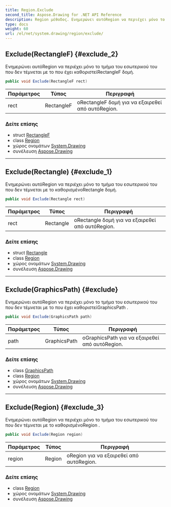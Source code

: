 ```yaml
---
title: Region.Exclude
second_title: Aspose.Drawing for .NET API Reference
description: Region μέθοδος. Ενημερώνει αυτόRegion να περιέχει μόνο το τμήμα του εσωτερικού του που δεν τέμνεται με το που έχει καθοριστείRectangleF δομή.
type: docs
weight: 60
url: /el/net/system.drawing/region/exclude/
---
```

## Exclude(RectangleF) {#exclude_2}

Ενημερώνει αυτόRegion να περιέχει μόνο το τμήμα του εσωτερικού του που δεν τέμνεται με το που έχει καθοριστείRectangleF δομή.

```csharp
public void Exclude(RectangleF rect)
```

| Παράμετρος | Τύπος | Περιγραφή |
| --- | --- | --- |
| rect | RectangleF | οRectangleF δομή για να εξαιρεθεί από αυτόRegion. |

### Δείτε επίσης

* struct [RectangleF](../../rectanglef/)
* class [Region](../)
* χώρος ονομάτων [System.Drawing](../../region/)
* συνέλευση [Aspose.Drawing](../../../)

---

## Exclude(Rectangle) {#exclude_1}

Ενημερώνει αυτόRegion να περιέχει μόνο το τμήμα του εσωτερικού του που δεν τέμνεται με το καθορισμένοRectangle δομή.

```csharp
public void Exclude(Rectangle rect)
```

| Παράμετρος | Τύπος | Περιγραφή |
| --- | --- | --- |
| rect | Rectangle | οRectangle δομή για να εξαιρεθεί από αυτόRegion. |

### Δείτε επίσης

* struct [Rectangle](../../rectangle/)
* class [Region](../)
* χώρος ονομάτων [System.Drawing](../../region/)
* συνέλευση [Aspose.Drawing](../../../)

---

## Exclude(GraphicsPath) {#exclude}

Ενημερώνει αυτόRegion να περιέχει μόνο το τμήμα του εσωτερικού του που δεν τέμνεται με το που έχει καθοριστείGraphicsPath .

```csharp
public void Exclude(GraphicsPath path)
```

| Παράμετρος | Τύπος | Περιγραφή |
| --- | --- | --- |
| path | GraphicsPath | οGraphicsPath για να εξαιρεθεί από αυτόRegion. |

### Δείτε επίσης

* class [GraphicsPath](../../../system.drawing.drawing2d/graphicspath/)
* class [Region](../)
* χώρος ονομάτων [System.Drawing](../../region/)
* συνέλευση [Aspose.Drawing](../../../)

---

## Exclude(Region) {#exclude_3}

Ενημερώνει αυτόRegion να περιέχει μόνο το τμήμα του εσωτερικού του που δεν τέμνεται με το καθορισμένοRegion .

```csharp
public void Exclude(Region region)
```

| Παράμετρος | Τύπος | Περιγραφή |
| --- | --- | --- |
| region | Region | οRegion για να εξαιρεθεί από αυτόRegion. |

### Δείτε επίσης

* class [Region](../)
* χώρος ονομάτων [System.Drawing](../../region/)
* συνέλευση [Aspose.Drawing](../../../)


